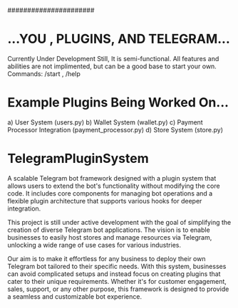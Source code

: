 
######################
# ...YOU , PLUGINS, AND TELEGRAM...                          
Currently Under Development Still, It is semi-functional. All features and abilities are not implimented, but can be a good base to start your own.
Commands: /start , /help

# Example Plugins Being Worked On...
 a) User System (users.py)
 b) Wallet System (wallet.py)
 c) Payment Processor Integration (payment_processor.py)
 d) Store System (store.py)



# TelegramPluginSystem
A scalable Telegram bot framework designed with a plugin system that allows users to extend the bot's functionality without modifying the core code. It includes core components for managing bot operations and a flexible plugin architecture that supports various hooks for deeper integration.


This project is still under active development with the goal of simplifying the creation of diverse Telegram bot applications. The vision is to enable businesses to easily host stores and manage resources via Telegram, unlocking a wide range of use cases for various industries.

Our aim is to make it effortless for any business to deploy their own Telegram bot tailored to their specific needs. With this system, businesses can avoid complicated setups and instead focus on creating plugins that cater to their unique requirements. Whether it's for customer engagement, sales, support, or any other purpose, this framework is designed to provide a seamless and customizable bot experience.

